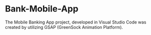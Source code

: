 # Bank-Mobile-App
The Mobile Banking App project, developed in Visual Studio Code was created by utilizing GSAP (GreenSock Animation Platform). 
